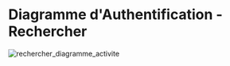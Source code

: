 # Diagramme d'Authentification - Rechercher

![rechercher_diagramme_activite](https://user-images.githubusercontent.com/33010708/74249523-9474e080-4ce9-11ea-912b-78acd36c01d6.png)
